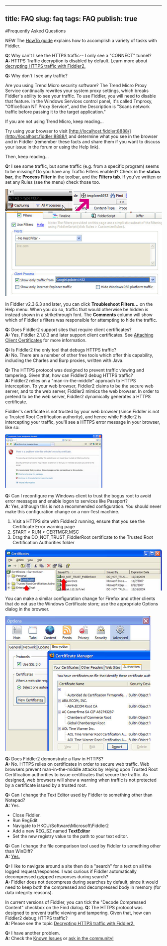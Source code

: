 <!-- http://fiddler2.com/fiddler/help/faq.asp -->

---
title: FAQ
slug: faq
tags: FAQ
publish: true
---

#Frequently Asked Questions

 

NEW The [HowTo guide](http://fiddler2.com/fiddler/help/howto.asp) explains how to accomplish a variety of tasks with Fiddler.

 

**Q:** Why can't I see the HTTPS traffic-- I only see a "CONNECT" tunnel?  
**A:** HTTPS Traffic decryption is disabled by default. Learn more about [decrypting HTTPS traffic with Fiddler2.](http://fiddler2.com/fiddler/help/httpsdecryption.asp)

 

**Q:** Why don't I see any traffic?  

Are you using Trend Micro security software? The Trend Micro Proxy Service continually rewrites your system proxy settings, which breaks Fiddler's ability to see your traffic. To use Fiddler, you will need to disable that feature. In the Windows Services control panel, it's called Tmproxy, "OfficeScan NT Proxy Service", and the Description is "Scans network traffic before passing it to the target application."

If you are not using Trend Micro, keep reading...

Try using your browser to visit [http://localhost.fiddler:8888/](http://localhost.fiddler:8888/) and determine what you see in the browser and in Fiddler (remember these facts and share them if you want to discuss your issue in the forum or using the Help link).

Then, keep reading...

**Q:** I see some traffic, but some traffic (e.g. from a specific program) seems to be missing?
Do you have any Traffic Filters enabled?  Check in the **status bar**, the **Process Filter** in the toolbar, and the **Filters tab**. If you've written or set any Rules (see the menu) check those too.

![SBFilter](images/SBFilter.png) ![TBFilter](images/TBFilter.png)  
![FiltersTab](images/filterstab.png)

In Fiddler v2.3.6.3 and later, you can click **Troubleshoot Filters...** on the Help menu. When you do so, traffic that would otherwise be hidden is instead shown in a strikethrough font. The **Comments** column will show which of Fiddler's filters was responsible for attempting to hide the traffic.

**Q:** Does Fiddler2 support sites that require client certificates?  
**A:** Yes, Fiddler 2.1.0.3 and later support client certificates.  See [Attaching Client Certificates](http://fiddler2.com/fiddler/help/httpsclientcerts.asp) for more information.

**Q:** Is Fiddler2 the only tool that debugs HTTPS traffic?  
**A:** No.  There are a number of other free tools which offer this capability, including the Charles and Burp proxies, written with Java.

**Q:** The HTTPS protocol was designed to prevent traffic viewing and tampering.  Given that, how can Fiddler2 debug HTTPS traffic?  
**A:** Fiddler2 relies on a "man-in-the-middle" approach to HTTPS interception.  To your web browser, Fiddler2 claims to be the secure web server, and to the web server, Fiddler2 mimics the web browser.  In order to pretend to be the web server, Fiddler2 dynamically generates a HTTPS certificate. 

Fiddler's certificate is not trusted by your web browser (since Fiddler is not a Trusted Root Certification authority), and hence while Fiddler2 is intercepting your traffic, you'll see a HTTPS error message in your browser, like so:

![blockedcert](images/blockedcert.png)


**Q:** Can I reconfigure my Windows client to trust the bogus root to avoid error messages and enable logon to services like Passport?  
**A:** Yes, although this is not a recommended configuration.  You should never make this configuration change on a non-Test machine.

1. Visit a HTTPS site with Fiddler2 running, ensure that you see the Certificate Error warning page
2. START > RUN > CERTMGR.MSC
3. Drag the DO_NOT_TRUST_FiddlerRoot certificate to the Trusted Root Certification Authorities folder  

![WindowsCertMgr](images/WindowsCertMgr.jpg)

You can make a similar configuration change for Firefox and other clients that do not use the Windows Certificate store; use the appropriate Options dialog in the browser.  

![FirefoxCertMgr](images/FirefoxCertMgr.jpg)

**Q:** Does Fiddler2 demonstrate a flaw in HTTPS?  
**A:** No.  HTTPS relies on certificates in order to secure web traffic.  Web browsers prevent man-in-the-middle attacks by relying upon Trusted Root Certification authorities to issue certificates that secure the traffic.  As designed, web browsers will show a warning when traffic is not protected by a certificate issued by a trusted root.

**Q:** Can I change the Text Editor used by Fiddler to something other than Notepad?  
**A:** Yes. 

* Close Fiddler.
* Run RegEdit
* Navigate to HKCU\Software\Microsoft\Fiddler2
* Add a new REG_SZ named **TextEditor**
* Set the new registry value to the path to your text editor.

**Q:** Can I change the file comparison tool used by Fiddler to something other than WinDiff?  
**A:** [Yes.](http://fiddler2.com/fiddler/help/CompareTool.asp) 

**Q:** I like to navigate around a site then do a "search" for a text on all the logged request/responses. I was curious if Fiddler automatically decompressed gzipped responses during search?  
**A:** Fiddler does not decompress during searches by default, since it would need to keep both the compressed and decompressed body in memory (for data integrity reasons).

In current versions of Fiddler, you can tick the "Decode Compressed Content" checkbox on the Find dialog.
**Q:** The HTTPS protocol was designed to prevent traffic viewing and tampering.  Given that, how can Fiddler2 debug HTTPS traffic?  
**A:** Please see the topic [Decrypting HTTPS traffic with Fiddler2.](http://fiddler2.com/fiddler/help/httpsdecryption.asp)

**Q:** I have another problem.  
**A:** Check the [Known Issues](http://fiddler2.com/fiddler/help/knownissues.asp) or [ask in the community!](http://fiddler2.com/redir/?id=fiddlerdisc)